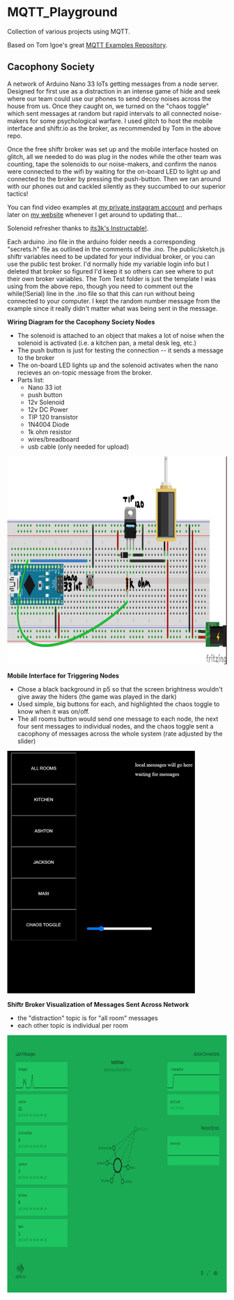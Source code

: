 # MQTT_Playground
Collection of various projects using MQTT.

Based on Tom Igoe's great [MQTT Examples Repository](https://github.com/tigoe/mqtt-examples).

## Cacophony Society
A network of Arduino Nano 33 IoTs getting messages from a node server. Designed for first use as a distraction in an intense game of hide and seek where our team could use our phones to send decoy noises across the house from us. Once they caught on, we turned on the "chaos toggle" which sent messages at random but rapid intervals to all connected noise-makers for some psychological warfare. I used glitch to host the mobile interface and shiftr.io as the broker, as recommended by Tom in the above repo.

Once the free shiftr broker was set up and the mobile interface hosted on glitch, all we needed to do was plug in the nodes while the other team was counting, tape the solenoids to our noise-makers, and confirm the nanos were connected to the wifi by waiting for the on-board LED to light up and connected to the broker by pressing the push-button. Then we ran around with our phones out and cackled silently as they succumbed to our superior tactics!

You can find video examples at [my private instagram account](https://www.instagram.com/p/CJ9Y9tsp0hSOL6xNXwf-3zXh_5MLpf__KdTVa80) and perhaps later on [my website](https://augustluhrs.art) whenever I get around to updating that...

Solenoid refresher thanks to [jts3k's Instructable!](https://www.instructables.com/Controlling-solenoids-with-arduino/).

Each arduino .ino file in the arduino folder needs a corresponding "secrets.h" file as outlined in the comments of the .ino.
The public/sketch.js shiftr variables need to be updated for your individual broker, or you can use the public test broker. I'd normally hide my variable login info but I deleted that broker so figured I'd keep it so others can see where to put their own broker variables.
The Tom Test folder is just the template I was using from the above repo, though you need to comment out the while(!Serial) line in the .ino file so that this can run without being connected to your computer. I kept the random number message from the example since it really didn't matter what was being sent in the message.

**Wiring Diagram for the Cacophony Society Nodes**
- The solenoid is attached to an object that makes a lot of noise when the solenoid is activated (i.e. a kitchen pan, a metal desk leg, etc.)
- The push button is just for testing the connection -- it sends a message to the broker
- The on-board LED lights up and the solenoid activates when the nano recieves an on-topic message from the broker.
- Parts list:
    - Nano 33 iot
    - push button
    - 12v Solenoid
    - 12v DC Power
    - TIP 120 transistor
    - 1N4004 Diode
    - 1k ohm resistor
    - wires/breadboard
    - usb cable (only needed for upload)

<img src="assets/wiring_CS.jpg" height="477" width="949">


**Mobile Interface for Triggering Nodes**
- Chose a black background in p5 so that the screen brightness wouldn't give away the hiders (the game was played in the dark)
- Used simple, big buttons for each, and highlighted the chaos toggle to know when it was on/off.
- The all rooms button would send one message to each node, the next four sent messages to individual nodes, and the chaos toggle sent a cacophony of messages across the whole system (rate adjusted by the slider)

<img src="assets/mobileInterface.png" height="556" width="431">



**Shiftr Broker Visualization of Messages Sent Across Network**
- the "distraction" topic is for "all room" messages
- each other topic is individual per room

<img src="assets/shiftr.png" height="590" width="900">
